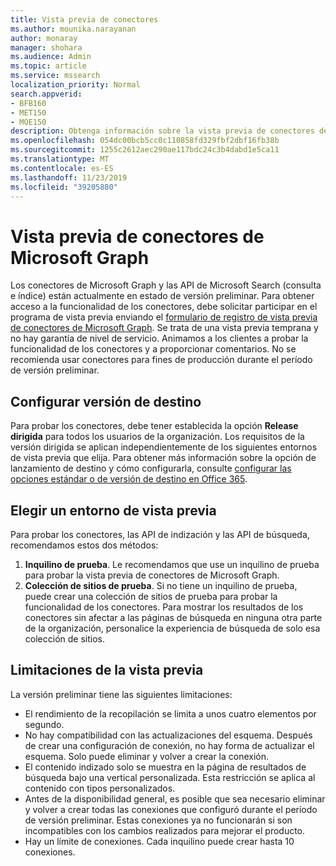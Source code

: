 ```yaml
---
title: Vista previa de conectores
ms.author: mounika.narayanan
author: monaray
manager: shohara
ms.audience: Admin
ms.topic: article
ms.service: mssearch
localization_priority: Normal
search.appverid:
- BFB160
- MET150
- MOE150
description: Obtenga información sobre la vista previa de conectores de Microsoft Graph para Microsoft Search.
ms.openlocfilehash: 054dc00bcb5cc0c110858fd329fbf2dbf16fb38b
ms.sourcegitcommit: 1255c2612aec290ae117bdc24c3b4dabd1e5ca11
ms.translationtype: MT
ms.contentlocale: es-ES
ms.lasthandoff: 11/23/2019
ms.locfileid: "39205880"
---
```

# <a name="microsoft-graph-connectors-preview"></a>Vista previa de conectores de Microsoft Graph

Los conectores de Microsoft Graph y las API de Microsoft Search (consulta e índice) están actualmente en estado de versión preliminar. Para obtener acceso a la funcionalidad de los conectores, debe solicitar participar en el programa de vista previa enviando el <a href="https://forms.office.com/Pages/ResponsePage.aspx?id=v4j5cvGGr0GRqy180BHbRxWYgu82J_RFnMMATAS6_chUNVYwNU1CMDNZUDBSSDZKWVo2RDJDRjRLQi4u" target="_blank">formulario de registro de vista previa de conectores de Microsoft Graph</a>. Se trata de una vista previa temprana y no hay garantía de nivel de servicio. Animamos a los clientes a probar la funcionalidad de los conectores y a proporcionar comentarios. No se recomienda usar conectores para fines de producción durante el período de versión preliminar.

## <a name="set-up-targeted-release"></a>Configurar versión de destino
Para probar los conectores, debe tener establecida la opción **Release dirigida** para todos los usuarios de la organización. Los requisitos de la versión dirigida se aplican independientemente de los siguientes entornos de vista previa que elija.
Para obtener más información sobre la opción de lanzamiento de destino y cómo configurarla, consulte <a href="https://docs.microsoft.com/office365/admin/manage/release-options-in-office-365?view=o365-worldwide" target="_blank">configurar las opciones estándar o de versión de destino en Office 365</a>.

## <a name="choose-a-preview-environment"></a>Elegir un entorno de vista previa 
Para probar los conectores, las API de indización y las API de búsqueda, recomendamos estos dos métodos:
1. **Inquilino de prueba**.  Le recomendamos que use un inquilino de prueba para probar la vista previa de conectores de Microsoft Graph.
2. **Colección de sitios de prueba**. Si no tiene un inquilino de prueba, puede crear una colección de sitios de prueba para probar la funcionalidad de los conectores. Para mostrar los resultados de los conectores sin afectar a las páginas de búsqueda en ninguna otra parte de la organización, personalice la experiencia de búsqueda de solo esa colección de sitios.

## <a name="preview-limitations"></a>Limitaciones de la vista previa
La versión preliminar tiene las siguientes limitaciones:
* El rendimiento de la recopilación se limita a unos cuatro elementos por segundo.
* No hay compatibilidad con las actualizaciones del esquema. Después de crear una configuración de conexión, no hay forma de actualizar el esquema. Solo puede eliminar y volver a crear la conexión.
* El contenido indizado solo se muestra en la página de resultados de búsqueda bajo una vertical personalizada. Esta restricción se aplica al contenido con tipos personalizados.
* Antes de la disponibilidad general, es posible que sea necesario eliminar y volver a crear todas las conexiones que configuró durante el período de versión preliminar. Estas conexiones ya no funcionarán si son incompatibles con los cambios realizados para mejorar el producto.
* Hay un límite de conexiones. Cada inquilino puede crear hasta 10 conexiones.
